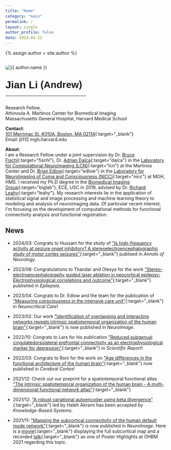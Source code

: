 ```yaml
---
title: "Home"
category: "main"
permalink: /
layout: single
author_profile: false
date: 2024-03-22
---
```


{% assign author = site.author %}

<div class="pull-right" style="margin-top:2em; margin-bottom:1em; margin-right:0em">
    <img src="{{ "Andrew_S9.jpg" | prepend: "/images/" | prepend: base_path }}" class="author__avatar__2" style="border-radius:20%;" alt="{{ author.name }}">
</div>

<div style="margin-top:2em;"></div>
<div style="font-family:arial; font-weight: bold"><span style="font-size:32px">Jian Li</span><span style="font-size:30px; vertical-align:6%"> (</span><span style="font-size:30px; vertical-align:2%">Andrew</span><span style="font-size:30px; vertical-align:6%">)</span></div>
<hr style="width:50%;margin-left:0;margin-top:15px;margin-bottom:2em;">

Research Fellow,  
Athinoula A. Martinos Center for Biomedical Imaging  
Massachusetts General Hospital, Harvard Medical School

**Contact**:  
[101 Merrimac St. #310A, Boston, MA 02114](https://www.google.com/maps/place/101+Merrimac+St,+Boston,+MA+02114/@42.3637762,-71.0627102,18z/data=!3m1!4b1!4m5!3m4!1s0x89e3709020b4d283:0x973ffb8f9fb2c002!8m2!3d42.3637742!4d-71.0616159){:target="_blank"}  
<i class="fa fa-envelope-o" aria-hidden="true"></i> Email: jli112 <i class="fa fa-at" aria-hidden="true"></i> mgh![](/images/dot.jpg)harvard![](/images/dot.jpg)edu

**About**:  
I am a Research Fellow under a joint supervision by Dr. [Bruce Fischl](http://www.nmr.mgh.harvard.edu/user/5499){:target="fischl"}, Dr. [Adrian Dalca](https://www.mit.edu/~adalca/){:target="dalca"} in the [Laboratory for Computational Neuroimaging (LCN)](http://www.nmr.mgh.harvard.edu/lab/lcn){:target="lcn"} at the Martinos Center and Dr. [Brian Edlow](https://www.comarecoverylab.org/brian-l-edlow-md){:target="edlow"} in the [Laboratory for NeuroImaging of Coma and Consciousness (NICC)](https://www.comarecoverylab.org/){:target="nicc"} at MGH, HMS. I received my Ph.D degree in the [Biomedical Imaging Group](https://neuroimage.usc.edu/neuro){:target="biglab"}, ECE, USC in 2019, advised by Dr. [Richard Leahy](https://neuroimage.usc.edu/neuro/Members/Leahy){:target="leahy"}. My research interests lie in the application of statistical signal and image processing and machine learning theory to modeling and analysis of neuroimaging data. Of particular recent interest, I'm focusing on the development of computational methods for functional connectivity analysis and functional registration.

## News

- 2024/03: Congrats to Hussam for the study of ["Is high-frequency activity at seizure onset inhibitory? A stereoelectroencephalographic study of motor cortex seizures"](https://doi.org/10.1002/ana.26883){:target="_blank"} publised in *Annals of Neurology*.

- 2023/08: Congratulations to Thandar and Olesya for the work ["Stereo-electroencephalography guided laser ablation in neocortical epilepsy: Electrophysiological correlations and outcome"](https://doi.org/10.1111/epi.17739){:target="_blank"} published in *Epilepsia*.

- 2023/04: Congrats to Dr. Edlow and the team for the publication of ["Measuring consciousness in the intensive care unit"](https://doi.org/10.1007/s12028-023-01706-4){:target="_blank"} in *Neurocritical Care*!

- 2023/02: Our work ["Identification of overlapping and interacting networks reveals intrinsic spatiotemporal organization of the human brain"](https://doi.org/10.1016/j.neuroimage.2023.119944){:target="_blank"} is now published in *NeuroImage*.

- 2022/10: Congrats to Lars for his publication ["Reduced subgenual cingulatedorsolateral prefrontal connectivity as an electrophysiological marker for depression"](https://doi.org/10.1038/s41598-022-20274-9){:target="_blank"} in *Scientific Report*!

- 2022/03: Congrats to Roni for the work on ["Age differences in the functional architecture of the human brain"](https://doi.org/10.1093/cercor/bhac056){:target="_blank"} now published in *Cerebral Cortex*!

- 2021/12: Check out our preprint for a spatiotemporal functional atlas ["The intrinsic spatiotemporal organization of the human brain - A multi-dimensional functional network atlas"](https://doi.org/10.1101/2021.12.09.472035){:target="_blank"}

- 2021/12: ["A robust variational autoencoder using beta divergence"](https://doi.org/10.1016/j.knosys.2021.107886){:target="_blank"} led by Haleh Akrami has been accepted by *Knowledge-Based Systems*.

- 2021/11: ["Mapping the subcortical connectivity of the human default mode network"](https://doi.org/10.1016/j.neuroimage.2021.118758){:target="_blank"} is now published in *NeuroImage*. Here is a [movie](https://www.youtube.com/watch?v=KAqgkecEuVs){:target="_blank"} displaying the full subcortical map and a recorded [talk](https://www.youtube.com/watch?v=i8VJe81xs7w){:target="_blank"} as one of Poster Highlights at OHBM 2021 regarding this topic.
